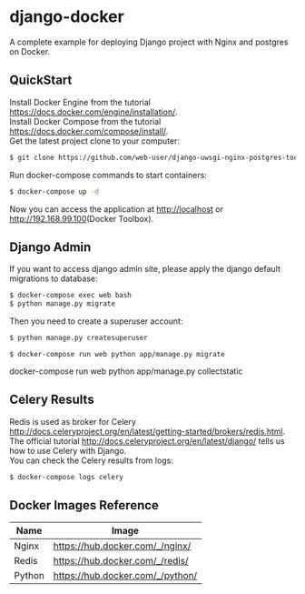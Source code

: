 # django-docker
A complete example for deploying Django project with Nginx and postgres on Docker.
## QuickStart
Install Docker Engine from the tutorial <https://docs.docker.com/engine/installation/>.</br>
Install Docker Compose from the tutorial <https://docs.docker.com/compose/install/>.</br>
Get the latest project clone to your computer:
```bash
$ git clone https://github.com/web-user/django-uwsgi-nginx-postgres-todo.git
```
Run docker-compose commands to start containers:
```bash
$ docker-compose up -d
```
Now you can access the application at <http://localhost> or <http://192.168.99.100>(Docker Toolbox).</br>
## Django Admin
If you want to access django admin site, please apply the django default migrations to database:
```bash
$ docker-compose exec web bash
$ python manage.py migrate
```
Then you need to create a superuser account:
```bash
$ python manage.py createsuperuser
```

```db migrate
$ docker-compose run web python app/manage.py migrate
```

docker-compose run web python app/manage.py collectstatic


## Celery Results
Redis is used as broker for Celery <http://docs.celeryproject.org/en/latest/getting-started/brokers/redis.html>.</br>
The official tutorial <http://docs.celeryproject.org/en/latest/django/> tells us how to use Celery with Django.</br>
You can check the Celery results from logs:
```bash
$ docker-compose logs celery
```
## Docker Images Reference

| Name   | Image                              |
| ------ | ---------------------------------- |
| Nginx  | <https://hub.docker.com/_/nginx/>  | |
| Redis  | <https://hub.docker.com/_/redis/>  |
| Python | <https://hub.docker.com/_/python/> |

